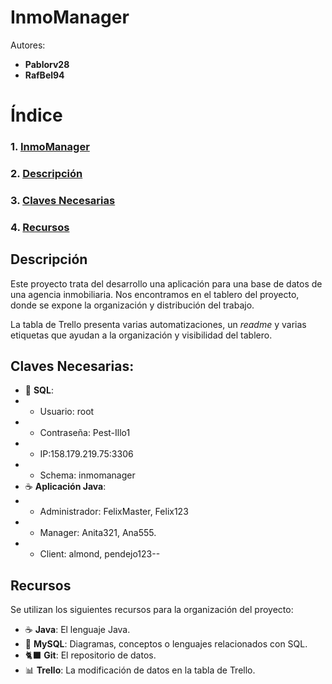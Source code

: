 # InmoManager
Autores: 
* **Pablorv28**
* **RafBel94**

# Índice
### 1. [InmoManager](#inmomanager)
### 2. [Descripción](#descripción)
### 3. [Claves Necesarias](#claves-necesarias)
### 4. [Recursos](#recursos)

## Descripción
Este proyecto trata del desarrollo una aplicación para una base de datos de una agencia inmobiliaria. Nos encontramos en el tablero del proyecto, donde se expone la organización y distribución del trabajo.

La tabla de Trello presenta varias automatizaciones, un *readme* y varias etiquetas que ayudan a la organización y visibilidad del tablero.
## Claves Necesarias:
* 📅 **SQL**: 
* - Usuario: root 
* - Contraseña: Pest-Illo1
* - IP:158.179.219.75:3306
* - Schema: inmomanager
* ☕ **Aplicación Java**: 
* - Administrador: FelixMaster, Felix123
* - Manager: Anita321, Ana555.
* - Client: almond, pendejo123--

## Recursos
Se utilizan los siguientes recursos para la organización del proyecto:
* ☕ **Java**: El lenguaje Java.
* 📅 **MySQL**: Diagramas, conceptos o lenguajes relacionados con SQL.
* 🐈‍⬛ **Git**: El repositorio de datos.
* 📊 **Trello**: La modificación de datos en la tabla de Trello.


[//]: # (Estos son los enlances que están referenciados en el texto:)
[repositorio de GitHub]: <>